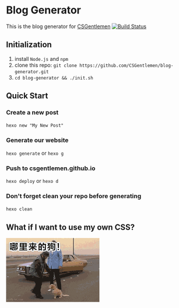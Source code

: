 # Blog Generator

This is the blog generator for [CSGentlemen](https://github.com/CSGentlemen/csgentlemen.github.io) [![Build Status](https://travis-ci.org/CSGentlemen/blog-generator.svg?branch=master)](https://travis-ci.org/CSGentlemen/blog-generator)

## Initialization

1. install `Node.js` and `npm`
2. clone this repo: `git clone https://github.com/CSGentlemen/blog-generator.git`
3. `cd blog-generator && ./init.sh`

## Quick Start

### Create a new post

`hexo new "My New Post"`

### Generate our website

`hexo generate` or `hexo g`

### Push to csgentlemen.github.io

`hexo deploy` or `hexo d`

### Don't forget clean your repo before generating

`hexo clean`

## What if I want to use my own CSS?

![QAQ](./kick-dog.gif)
